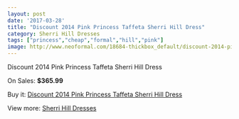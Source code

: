 ```yaml
---
layout: post
date: '2017-03-28'
title: "Discount 2014 Pink Princess Taffeta Sherri Hill Dress"
category: Sherri Hill Dresses
tags: ["princess","cheap","formal","hill","pink"]
image: http://www.neoformal.com/18684-thickbox_default/discount-2014-pink-princess-taffeta-sherri-hill-dress.jpg
---
```

Discount 2014 Pink Princess Taffeta Sherri Hill Dress

On Sales: **$365.99**
<a href="https://www.neoformal.com/en/sherri-hill-dresses-2014/5967-discount-2014-pink-princess-taffeta-sherri-hill-dress.html"><amp-img layout="responsive" width="600" height="600" src="//www.neoformal.com/18684-thickbox_default/discount-2014-pink-princess-taffeta-sherri-hill-dress.jpg" alt="Discount 2014 Pink Princess Taffeta Sherri Hill Dress 0" /></a>

Buy it: [Discount 2014 Pink Princess Taffeta Sherri Hill Dress](https://www.neoformal.com/en/sherri-hill-dresses-2014/5967-discount-2014-pink-princess-taffeta-sherri-hill-dress.html "Discount 2014 Pink Princess Taffeta Sherri Hill Dress")

View more: [Sherri Hill Dresses](https://www.neoformal.com/en/73-sherri-hill-dresses-2014 "Sherri Hill Dresses")